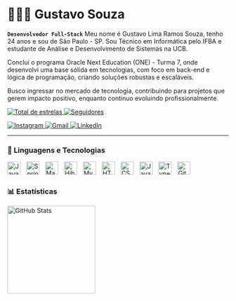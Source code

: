 # 👨🏿‍💻 Gustavo Souza

**`Desenvolvedor Full-Stack`**
Meu nome é Gustavo Lima Ramos Souza, tenho 24 anos e sou de São Paulo - SP. Sou Técnico em Informática pelo IFBA e estudante de Análise e Desenvolvimento de Sistemas na UCB.

Concluí o programa Oracle Next Education (ONE) - Turma 7, onde desenvolvi uma base sólida em tecnologias, com foco em back-end e lógica de programação, criando soluções robustas e escaláveis.

Busco ingressar no mercado de tecnologia, contribuindo para projetos que gerem impacto positivo, enquanto continuo evoluindo profissionalmente.

<p align="left">
    <a href="https://github.com/Gustavolrs?tab=repositories&sort=stargazers">
        <img 
            alt="Total de estrelas" 
            title="Total de estrelas GitHub" 
            src="https://custom-icon-badges.demolab.com/github/stars/Gustavolrs?color=55960c&style=for-the-badge&labelColor=488207&logo=star&label=estrelas"
        />
    </a>
    <a href="https://github.com/Gustavolrs?tab=followers">
        <img 
            alt="Seguidores" 
            title="Me siga no GitHub" 
            src="https://custom-icon-badges.demolab.com/github/followers/Gustavolrs?color=236ad3&labelColor=1155ba&style=for-the-badge&logo=github&label=Seguidores&logoColor=white"
        />
    </a>
</p>

<a href="https://www.instagram.com/_gurx/" target="_blank">
    <img 
        alt="Instagram" 
        title="Instagram" 
        src="https://custom-icon-badges.demolab.com/badge/-Instagram-e4405f?style=for-the-badge&logo=instagram&logoColor=white"
    />
</a>
<a href="mailto:gustavolrsc@gmail.com" target="_blank">
    <img 
        alt="Gmail" 
        title="Enviar um e-mail" 
        src="https://custom-icon-badges.demolab.com/badge/-Gmail-d14836?style=for-the-badge&logo=gmail&logoColor=white"
    />
</a>
<a href="https://www.linkedin.com/in/Gustavolrsc/" target="_blank">
    <img 
        alt="LinkedIn" 
        title="LinkedIn" 
        src="https://custom-icon-badges.demolab.com/badge/-LinkedIn-0a66c2?style=for-the-badge&logo=linkedin&logoColor=white"
    />
</a>


---

### 🤖 Linguagens e Tecnologias

<img 
    align="left" 
    alt="Java"
    title="Java" 
    width="30px" 
    style="padding-right: 10px;" 
    src="https://cdn.jsdelivr.net/gh/devicons/devicon/icons/java/java-original.svg" 
/>

<img 
    align="left" 
    alt="Spring"
    title="Spring Framework" 
    width="30px" 
    style="padding-right: 10px;" 
    src="https://cdn.jsdelivr.net/gh/devicons/devicon/icons/spring/spring-original.svg" 
/>

<img 
    align="left" 
    alt="Maven"
    title="Apache Maven" 
    width="30px" 
    style="padding-right: 10px;" 
    src="https://cdn.jsdelivr.net/gh/devicons/devicon/icons/maven/maven-original.svg" 
/>

<img 
    align="left" 
    alt="Hibernate"
    title="Hibernate ORM" 
    width="30px" 
    style="padding-right: 10px;" 
    src="https://cdn.jsdelivr.net/gh/devicons/devicon/icons/hibernate/hibernate-plain.svg" 
/>

<img 
    align="left" 
    alt="MySQL"
    title="MySQL" 
    width="30px" 
    style="padding-right: 10px;" 
    src="https://cdn.jsdelivr.net/gh/devicons/devicon/icons/mysql/mysql-original.svg" 
/>


<img 
    align="left" 
    alt="HTML"
    title="HTML" 
    width="30px" 
    style="padding-right: 10px;" 
    src="https://cdn.jsdelivr.net/gh/devicons/devicon@latest/icons/html5/html5-original.svg" 
/>
<img 
    align="left" 
    alt="CSS" 
    title="CSS"
    width="30px" 
    style="padding-right: 10px;" 
    src="https://cdn.jsdelivr.net/gh/devicons/devicon@latest/icons/css3/css3-original.svg" 
/>
<img 
    align="left" 
    alt="JavaScript" 
    title="JavaScript"
    width="30px" 
    style="padding-right: 10px;" 
    src="https://cdn.jsdelivr.net/gh/devicons/devicon@latest/icons/javascript/javascript-original.svg" 
/>
<img 
    align="left" 
    alt="TypeScript"
    title="TypeScript" 
    width="30px" 
    style="padding-right: 10px;" 
    src="https://cdn.jsdelivr.net/gh/devicons/devicon@latest/icons/typescript/typescript-original.svg" 
/>
<img 
    align="left" 
    alt="Git" 
    title="Git"
    width="30px" 
    style="padding-right: 10px;" 
    src="https://cdn.jsdelivr.net/gh/devicons/devicon@latest/icons/git/git-original.svg" 
/>

<br/>
<br/>

### 📊 Estatísticas

<p>
  <img 
    align="left" 
    alt="GitHub Stats" 
    height="200" 
    style="padding-right: 10px;" 
    src="https://github-readme-stats.vercel.app/api?username=Gustavolrs&show_icons=true&theme=tokyonight&include_all_commits=true&locale=pt-br" 
  />


</p>
